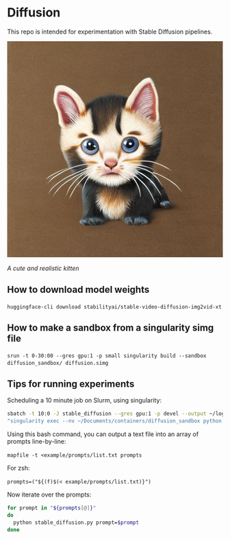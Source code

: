 # Diffusion

This repo is intended for experimentation with Stable Diffusion pipelines. 

![alt text](example/out.png "Stable Diffusion Output")

*A cute and realistic kitten* 

## How to download model weights

`huggingface-cli download stabilityai/stable-video-diffusion-img2vid-xt`

## How to make a sandbox from a singularity simg file
`srun -t 0-30:00 --gres gpu:1 -p small singularity build --sandbox diffusion_sandbox/ diffusion.simg`

## Tips for running experiments

Scheduling a 10 minute job on Slurm, using singularity:
```bash
sbatch -t 10:0 -J stable_diffusion --gres gpu:1 -p devel --output ~/logs/%j.out --wrap
"singularity exec --nv ~/Documents/containers/diffusion_sandbox python stable_diffusion.py"
```

Using this bash command, you can output a text file into an array of prompts line-by-line:

`mapfile -t <example/prompts/list.txt prompts`

For zsh:

`prompts=("${(f)$(< example/prompts/list.txt)}")`

Now iterate over the prompts:

```bash
for prompt in "${prompts[@]}"
do
  python stable_diffusion.py prompt=$prompt
done
```
